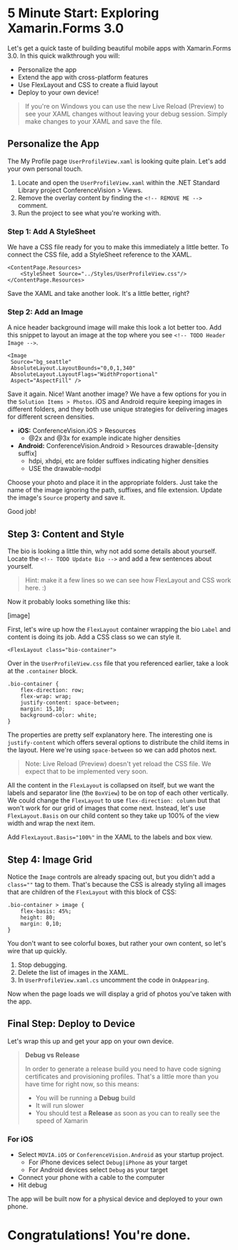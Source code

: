 ﻿# 5 Minute Start: Exploring Xamarin.Forms 3.0

Let's get a quick taste of building beautiful mobile apps with Xamarin.Forms 3.0. In this quick walkthrough you will:

* Personalize the app
* Extend the app with cross-platform features
* Use FlexLayout and CSS to create a fluid layout
* Deploy to your own device!

> If you're on Windows you can use the new Live Reload (Preview) to see your XAML changes without leaving your debug session. Simply make changes to your XAML and save the file. 


## Personalize the App

The My Profile page `UserProfileView.xaml` is looking quite plain. Let's add your own personal touch.

1. Locate and open the `UserProfileView.xaml` within the .NET Standard Library project ConferenceVision > Views.
2. Remove the overlay content by finding the `<!-- REMOVE ME -->` comment.
3. Run the project to see what you're working with.


### Step  1: Add A StyleSheet

We have a CSS file ready for you to make this immediately a little better. To connect the CSS file, add a StyleSheet reference to the XAML.

```
<ContentPage.Resources>
    <StyleSheet Source="../Styles/UserProfileView.css"/>
</ContentPage.Resources>
```

Save the XAML and take another look. It's a little better, right?


### Step 2: Add an Image

A nice header background image will make this look a lot better too. Add this snippet to layout an image at the top where you see `<!-- TODO Header Image -->`.

```
<Image 
 Source="bg_seattle"
 AbsoluteLayout.LayoutBounds="0,0,1,340"
 AbsoluteLayout.LayoutFlags="WidthProportional"
 Aspect="AspectFill" />
```

Save it again. Nice! Want another image? We have a few options for you in the `Solution Items > Photos`. iOS and Android require keeping images in different folders, and they both use unique strategies for delivering images for different screen densities.

* **iOS:** ConferenceVision.iOS > Resources
  * @2x and @3x for example indicate higher densities
* **Android:** ConferenceVision.Android > Resources drawable-[density suffix]
  * hdpi, xhdpi, etc are folder suffixes indicating higher densities
  * USE the drawable-nodpi

Choose your photo and place it in the appropriate folders.
Just take the name of the image ignoring the path, suffixes, and file extension. Update the image's `Source` property and save it.

Good job!

## Step 3: Content and Style

The bio is looking a little thin, why not add some details about yourself. Locate the `<!-- TODO Update Bio -->` and add a few sentences about yourself.

> Hint: make it a few lines so we can see how FlexLayout and CSS work here. :)

Now it probably looks something like this:

[image]

First, let's wire up how the `FlexLayout` container wrapping the bio `Label` and content is doing its job. Add a CSS class so we can style it.

```
<FlexLayout class="bio-container">
```

Over in the `UserProfileView.css` file that you referenced earlier, take a look at the `.container` block.

```
.bio-container {
    flex-direction: row;
    flex-wrap: wrap;
    justify-content: space-between;
    margin: 15,10;
    background-color: white;
}
```

The properties are pretty self explanatory here. The interesting one is `justify-content` which offers several options to distribute the child items in the layout. Here we're using `space-between` so we can add photos next.

> Note: Live Reload (Preview) doesn't yet reload the CSS file. We expect that to be implemented very soon.

All the content in the `FlexLayout` is collapsed on itself, but we want the labels and separator line (the `BoxView`) to be on top of each other vertically. We could change the `FlexLayout` to use `flex-direction: column` but that won't work for our grid of images that come next. Instead, let's use `FlexLayout.Basis` on our child content so they take up 100% of the view width and wrap the next item.

Add `FlexLayout.Basis="100%"` in the XAML to the labels and box view.

## Step 4: Image Grid

Notice the `Image` controls are already spacing out, but you didn't add a `class=""` tag to them. That's because the CSS is already styling all images that are children of the `FlexLayout` with this block of CSS:

```
.bio-container > image {
    flex-basis: 45%;
    height: 80;
    margin: 0,10;
}
```

You don't want to see colorful boxes, but rather your own content, so let's wire that up quickly. 

1. Stop debugging.
2. Delete the list of images in the XAML.  
3. In `UserProfileView.xaml.cs` uncomment the code in `OnAppearing`.

Now when the page loads we will display a grid of photos you've taken with the app. 
 
## Final Step: Deploy to Device
Let's wrap this up and get your app on your own device. 

> **Debug vs Release**
> 
> In order to generate a release build you need to have code signing certificates and provisioning profiles. That's a little more than you have time for right now, so this means:
> - You will be running a **Debug** build
> - It will run slower
> - You should test a **Release** as soon as you can to really see the speed of Xamarin

### For iOS

- Select `MOVIA.iOS` or `ConferenceVision.Android` as your startup project.
    - For iPhone devices select `Debug|iPhone` as your target
    - For Android devices select `Debug` as your target
- Connect your phone with a cable to the computer
- Hit debug

The app will be built now for a physical device and deployed to your own phone.

# Congratulations! You're done.

